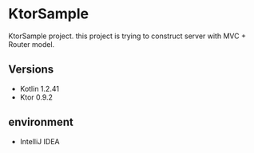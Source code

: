 # KtorSample

KtorSample project. this project is trying to construct server with MVC + Router model.

## Versions
+ Kotlin 1.2.41
+ Ktor 0.9.2

## environment
+ IntelliJ IDEA


